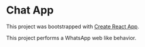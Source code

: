 # Chat App

This project was bootstrapped with [Create React App](https://github.com/facebook/create-react-app).

This project performs a WhatsApp web like behavior.
